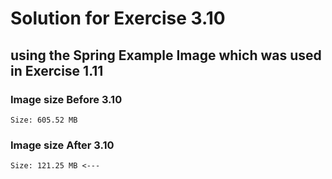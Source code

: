 # Solution for Exercise 3.10
## using the Spring Example Image which was used in Exercise 1.11

### Image size Before 3.10
    Size: 605.52 MB
### Image size After 3.10
    Size: 121.25 MB <---
